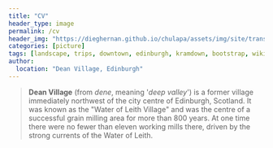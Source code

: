 ```yaml
---
title: "CV"
header_type: image
permalink: /cv
header_img: "https://dieghernan.github.io/chulapa/assets/img/site/transparent.png"
categories: [picture]
tags: [landscape, trips, downtown, edinburgh, kramdown, bootstrap, wikipedia, demo, image]
author:
  location: "Dean Village, Edinburgh"
---
```



> **Dean Village** (from *dene*, meaning '*deep valley*') is a former village immediately northwest of the city centre of Edinburgh, Scotland. It was known as the "Water of Leith Village" and was the centre of a successful grain milling area for more than 800 years. At one time there were no fewer than eleven working mills there, driven by the strong currents of the Water of Leith.
